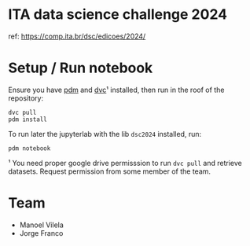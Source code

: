# ITA data science challenge 2024

ref: https://comp.ita.br/dsc/edicoes/2024/

# Setup / Run notebook

Ensure you have [pdm] and [dvc]¹ installed, then run in the roof of the
repository:

``` shell
dvc pull
pdm install
```

To run later the jupyterlab with the lib `dsc2024` installed, run:

``` shell
pdm notebook
```

[dvc]: https://dvc.org/
[pdm]: https://pdm-project.org/en/latest/


¹ You need proper google drive permisssion to run `dvc pull` and
retrieve datasets. Request permission from some member of the team.

# Team

- Manoel Vilela
- Jorge Franco
